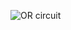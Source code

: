 ![OR circuit](https://github.com/pietrea2/7400-Series-IC-And-Transistor-Digital-Circuits/assets/60241038/c02d34fa-0f37-4416-bce8-c69a80d56b08)
